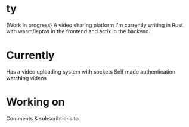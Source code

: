 # ty

(Work in progress) A video sharing platform I'm currently writing in Rust with wasm/leptos in the frontend and actix in the backend. 

# Currently 

Has a video uploading system with sockets
Self made authentication 
watching videos 

# Working on 
Comments & subscribtions to 
